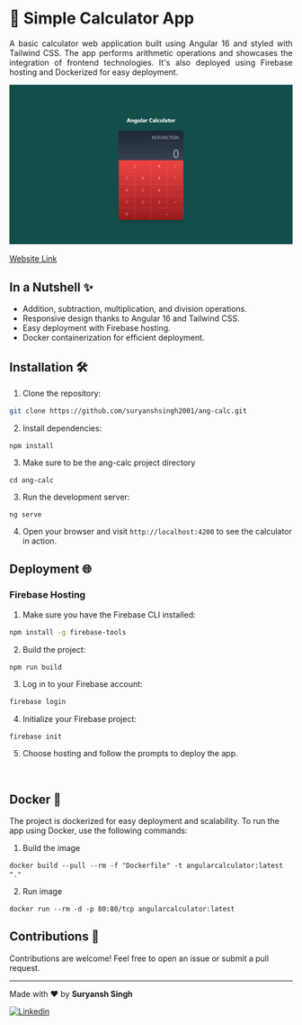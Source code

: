 # 🧮 Simple Calculator App

<p align = 'justify'>
A basic calculator web application built using Angular 16 and styled with Tailwind CSS. The app performs arithmetic operations and showcases the integration of frontend technologies. It's also deployed using Firebase hosting and Dockerized for easy deployment.

</p>

![Calculator Preview](https://github.com/suryanshsingh2001/Angular-Calculator/blob/main/src/screenshots/Screenshot%20(94).png?raw=true)

[Website Link](https://angular-calculator-2cc80.web.app/) 

## In a Nutshell ✨

- Addition, subtraction, multiplication, and division operations.
- Responsive design thanks to Angular 16 and Tailwind CSS.
- Easy deployment with Firebase hosting.
- Docker containerization for efficient deployment.

## Installation  🛠️

1. Clone the repository:

 ```bash
 git clone https://github.com/suryanshsingh2001/ang-calc.git
 ```

2. Install dependencies:
```
npm install
```

3. Make sure to be the ang-calc project directory

```
cd ang-calc
```

3. Run the development server:
```
ng serve
```

4. Open your browser and visit ```http://localhost:4200``` to see the calculator in action.

## Deployment 🌐
### Firebase Hosting
1. Make sure you have the Firebase CLI installed:

```bash
npm install -g firebase-tools
```

2. Build the project:

```bash
npm run build
```

3. Log in to your Firebase account:

```bash
firebase login
```
4. Initialize your Firebase project:

```
firebase init
```
5. Choose hosting and follow the prompts to deploy the app. 

<br>

## Docker 🐳
The project is dockerized for easy deployment and scalability. To run the app using Docker, use the following commands:

1. Build the image 
```
docker build --pull --rm -f "Dockerfile" -t angularcalculator:latest "."
```
2. Run image
```
docker run --rm -d -p 80:80/tcp angularcalculator:latest 
```

## Contributions 🤝

Contributions are welcome! Feel free to open an issue or submit a pull request.




---

Made with ❤️ by **Suryansh Singh**

[![Linkedin](https://img.shields.io/badge/LinkedIn-Profile-blue)](https://www.linkedin.com/in/suryansh-singh-473187235) 

 





